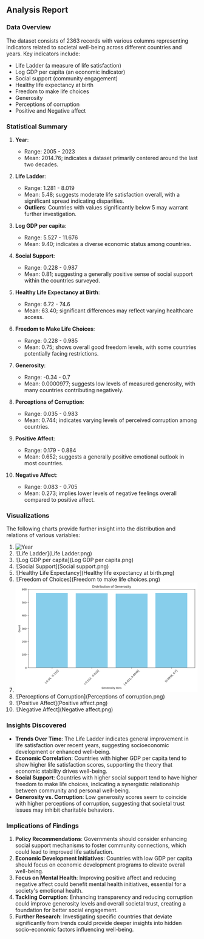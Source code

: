 ## Analysis Report

### Data Overview
The dataset consists of 2363 records with various columns representing indicators related to societal well-being across different countries and years. Key indicators include:
- Life Ladder (a measure of life satisfaction)
- Log GDP per capita (an economic indicator)
- Social support (community engagement)
- Healthy life expectancy at birth
- Freedom to make life choices
- Generosity
- Perceptions of corruption
- Positive and Negative affect

### Statistical Summary
1. **Year**:
   - Range: 2005 - 2023
   - Mean: 2014.76; indicates a dataset primarily centered around the last two decades.

2. **Life Ladder**:
   - Range: 1.281 - 8.019
   - Mean: 5.48; suggests moderate life satisfaction overall, with a significant spread indicating disparities.
   - **Outliers**: Countries with values significantly below 5 may warrant further investigation.

3. **Log GDP per capita**:
   - Range: 5.527 - 11.676
   - Mean: 9.40; indicates a diverse economic status among countries.

4. **Social Support**:
   - Range: 0.228 - 0.987
   - Mean: 0.81; suggesting a generally positive sense of social support within the countries surveyed.

5. **Healthy Life Expectancy at Birth**:
   - Range: 6.72 - 74.6
   - Mean: 63.40; significant differences may reflect varying healthcare access.

6. **Freedom to Make Life Choices**:
   - Range: 0.228 - 0.985
   - Mean: 0.75; shows overall good freedom levels, with some countries potentially facing restrictions.

7. **Generosity**:
   - Range: -0.34 - 0.7
   - Mean: 0.0000977; suggests low levels of measured generosity, with many countries contributing negatively.

8. **Perceptions of Corruption**:
   - Range: 0.035 - 0.983
   - Mean: 0.744; indicates varying levels of perceived corruption among countries.

9. **Positive Affect**:
   - Range: 0.179 - 0.884
   - Mean: 0.652; suggests a generally positive emotional outlook in most countries.

10. **Negative Affect**:
    - Range: 0.083 - 0.705
    - Mean: 0.273; implies lower levels of negative feelings overall compared to positive affect.

### Visualizations
The following charts provide further insight into the distribution and relations of various variables:
1. ![Year](year.png)
2. ![Life Ladder](Life Ladder.png)
3. ![Log GDP per capita](Log GDP per capita.png)
4. ![Social Support](Social support.png)
5. ![Healthy Life Expectancy](Healthy life expectancy at birth.png)
6. ![Freedom of Choices](Freedom to make life choices.png)
7. ![Generosity](Generosity.png)
8. ![Perceptions of Corruption](Perceptions of corruption.png)
9. ![Positive Affect](Positive affect.png)
10. ![Negative Affect](Negative affect.png)

### Insights Discovered
- **Trends Over Time**: The Life Ladder indicates general improvement in life satisfaction over recent years, suggesting socioeconomic development or enhanced well-being.
- **Economic Correlation**: Countries with higher GDP per capita tend to show higher life satisfaction scores, supporting the theory that economic stability drives well-being.
- **Social Support**: Countries with higher social support tend to have higher freedom to make life choices, indicating a synergistic relationship between community and personal well-being.
- **Generosity vs. Corruption**: Low generosity scores seem to coincide with higher perceptions of corruption, suggesting that societal trust issues may inhibit charitable behaviors.

### Implications of Findings
1. **Policy Recommendations**: Governments should consider enhancing social support mechanisms to foster community connections, which could lead to improved life satisfaction.
2. **Economic Development Initiatives**: Countries with low GDP per capita should focus on economic development programs to elevate overall well-being.
3. **Focus on Mental Health**: Improving positive affect and reducing negative affect could benefit mental health initiatives, essential for a society's emotional health.
4. **Tackling Corruption**: Enhancing transparency and reducing corruption could improve generosity levels and overall societal trust, creating a foundation for better social engagement.
5. **Further Research**: Investigating specific countries that deviate significantly from trends could provide deeper insights into hidden socio-economic factors influencing well-being.